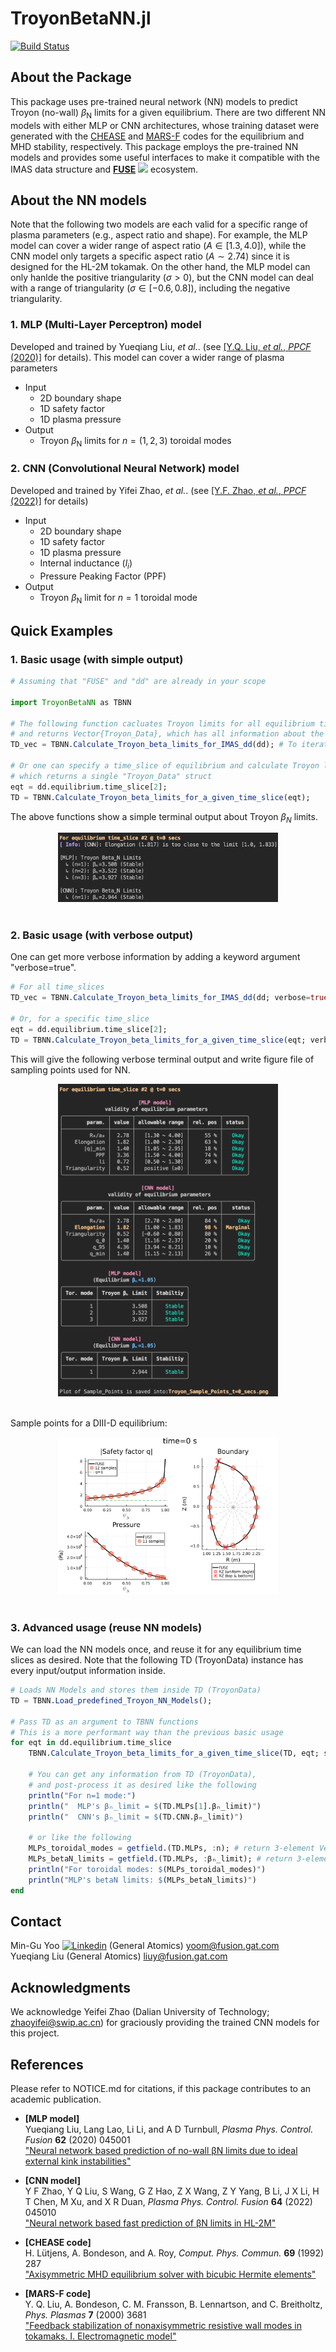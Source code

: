 # TroyonBetaNN.jl

[![Build Status](https://github.com/mgyoo86/TroyonBetaNN.jl/actions/workflows/CI.yml/badge.svg?branch=main)](https://github.com/mgyoo86/TroyonBetaNN.jl/actions/workflows/CI.yml?query=branch%3Amain)


<!-- ABOUT THE PROJECT -->
## About the Package
This package uses pre-trained neural network (NN) models to predict Troyon (no-wall) $\beta_\mathrm{N}$ limits for a given equilibrium.
There are two different NN models with either MLP or CNN architectures, whose training dataset were generated with the [CHEASE](https://doi.org/10.1016/0010-4655(92)90167-W) and [MARS-F](https://doi.org/10.1063/1.1287744) codes for the equilibrium and MHD stability, respectively.
This package employs the pre-trained NN models and provides some useful interfaces to make it compatible with the IMAS data structure and [**FUSE**](https://github.com/ProjectTorreyPines/FUSE.jl) [<img src="https://i.sstatic.net/tskMh.png">](https://github.com/ProjectTorreyPines/FUSE.jl) ecosystem.

## About the NN models
Note that the following two models are each valid for a specific range of plasma parameters (e.g., aspect ratio and shape).
For example, the MLP model can cover a wider range of aspect ratio ($A\in[1.3, 4.0]$), while the CNN model only targets a specific aspect ratio ($A \sim 2.74$) since it is designed for the HL-2M tokamak.
On the other hand, the MLP model can only hanlde the positive triangularity ($\sigma>0$), but the CNN model can deal with a range of triangularity ($\sigma \in [-0.6, 0.8]$), including the negative triangularity.

### 1. MLP (Multi-Layer Perceptron) model
Developed and trained by Yueqiang Liu, *et al.*. (see [[Y.Q. Liu, *et al.*, *PPCF* (2020)]](https://doi.org/10.1088/1361-6587/ab6f56) for details).
This model can cover a wider range of plasma parameters
* Input
    * 2D boundary shape
    * 1D safety factor
    * 1D plasma pressure
* Output
    * Troyon $\beta_\mathrm{N}$ limits for $n=(1,2,3)$ toroidal modes

### 2. CNN (Convolutional Neural Network) model
Developed and trained by Yifei Zhao, *et al.*. (see [[Y.F. Zhao, *et al.*, *PPCF* (2022)]](https://doi.org/10.1088/1361-6587/ac4524) for details)
* Input
    * 2D boundary shape
    * 1D safety factor
    * 1D plasma pressure
    * Internal inductance ($l_i$)
    * Pressure Peaking Factor (PPF)
* Output
    * Troyon $\beta_\mathrm{N}$ limit for $n=1$ toroidal mode



## Quick Examples
### 1. Basic usage (with simple output)
```julia
# Assuming that "FUSE" and "dd" are already in your scope

import TroyonBetaNN as TBNN

# The following function cacluates Troyon limits for all equilibrium time_slices in dd,
# and returns Vector{Troyon_Data}, which has all information about the result
TD_vec = TBNN.Calculate_Troyon_beta_limits_for_IMAS_dd(dd); # To iterate

# Or one can specify a time_slice of equilibrium and calculate Troyon limits for it,
# which returns a single "Troyon_Data" struct
eqt = dd.equilibrium.time_slice[2];
TD = TBNN.Calculate_Troyon_beta_limits_for_a_given_time_slice(eqt);
```
The above functions show a simple terminal output about Troyon $\beta_N$ limits.
<br />
<div align="center">
    <img src="assets/simple_terminal_output.png" width=70%>
</div>
<br />

### 2. Basic usage (with verbose output)

One can get more verbose information by adding a keyword argument "verbose=true".
```julia
# For all time_slices
TD_vec = TBNN.Calculate_Troyon_beta_limits_for_IMAS_dd(dd; verbose=true);

# Or, for a specific time_slice
eqt = dd.equilibrium.time_slice[2];
TD = TBNN.Calculate_Troyon_beta_limits_for_a_given_time_slice(eqt; verbose=true);
```
This will give the following verbose terminal output and write figure file of sampling points used for NN.
<br />
<div align="center">
    <img src="assets/verbose_terminal_output.png" width=70%>
</div>
<br />


Sample points for a DIII-D equilibrium:
<br />
<div align="center">
    <img src="assets/Troyon_Sample_Points.png" width=70%>
</div>
<br />

### 3. Advanced usage (reuse NN models)
We can load the NN models once, and reuse it for any equilibrium time slices as desired.
Note that the following TD (TroyonData) instance has every input/output information inside.
```julia
# Loads NN Models and stores them inside TD (TroyonData)
TD = TBNN.Load_predefined_Troyon_NN_Models();

# Pass TD as an argument to TBNN functions
# This is a more performant way than the previous basic usage
for eqt in dd.equilibrium.time_slice
    TBNN.Calculate_Troyon_beta_limits_for_a_given_time_slice(TD, eqt; silence=true);

    # You can get any information from TD (TroyonData),
    # and post-process it as desired like the following
    println("For n=1 mode:")
    println("  MLP's βₙ_limit = $(TD.MLPs[1].βₙ_limit)")
    println("  CNN's βₙ_limit = $(TD.CNN.βₙ_limit)")

    # or like the following
    MLPs_toroidal_modes = getfield.(TD.MLPs, :n); # return 3-element Vector{Int64}
    MLPs_betaN_limits = getfield.(TD.MLPs, :βₙ_limit); # return 3-element Vector{Float64}
    println("For toroidal modes: $(MLPs_toroidal_modes)")
    println("MLP's betaN limits: $(MLPs_betaN_limits)")
end


```


<!-- CONTACT -->
## Contact
Min-Gu Yoo [![Linkedin](https://i.sstatic.net/gVE0j.png)](https://www.linkedin.com/in/min-gu-yoo-704773230) (General Atomics)  yoom@fusion.gat.com \
Yueqiang Liu (General Atomics) liuy@fusion.gat.com



## Acknowledgments
We acknowledge Yeifei Zhao (Dalian University of Technology; <zhaoyifei@swip.ac.cn>) for graciously providing the trained CNN models for this project.

## References
Please refer to NOTICE.md for citations, if this package contributes to an academic publication.

* **[MLP model]**\
 Yueqiang Liu, Lang Lao, Li Li, and A D Turnbull, *Plasma Phys. Control. Fusion* **62** (2020) 045001 \
   ["Neural network based prediction of no-wall βN limits due to ideal external kink instabilities"](https://doi.org/10.1088/1361-6587/ab6f56)

* **[CNN model]**\
 Y F Zhao, Y Q Liu, S Wang, G Z Hao, Z X Wang, Z Y Yang, B Li, J X Li, H T Chen, M Xu, and X R Duan,  *Plasma Phys. Control. Fusion* **64** (2022) 045010 \
["Neural network based fast prediction of βN limits in HL-2M"](https://doi.org/10.1088/1361-6587/ac4524)

* **[CHEASE code]**\
H. Lütjens, A. Bondeson, and A. Roy, *Comput. Phys. Commun.* **69**  (1992) 287 \
["Axisymmetric MHD equilibrium solver with bicubic Hermite elements"](https://doi.org/10.1016/0010-4655(92)90167-W)

* **[MARS-F code]**\
Y. Q. Liu, A. Bondeson, C. M. Fransson, B. Lennartson, and C. Breitholtz,
*Phys. Plasmas* **7** (2000) 3681 \
["Feedback stabilization of nonaxisymmetric resistive wall modes in tokamaks. I. Electromagnetic model"](https://doi.org/10.1063/1.1287744)


<!-- <p align="right">(<a href="#readme-top">back to top</a>)</p> --j>